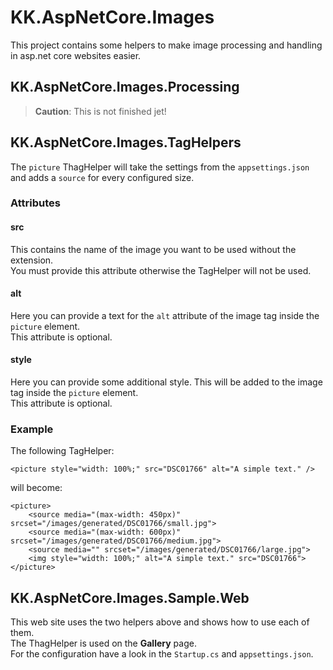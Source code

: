 # KK.AspNetCore.Images

This project contains some helpers to make image processing and handling in asp.net core websites easier.

## KK.AspNetCore.Images.Processing

> **Caution**: This is not finished jet!

## KK.AspNetCore.Images.TagHelpers

The `picture` ThagHelper will take the settings from the `appsettings.json` and adds a `source` for every configured size.

### Attributes

#### src

This contains the name of the image you want to be used without the extension.  
You must provide this attribute otherwise the TagHelper will not be used.

#### alt

Here you can provide a text for the `alt` attribute of the image tag inside the `picture` element.  
This attribute is optional.

#### style

Here you can provide some additional style. This will be added to the image tag inside the `picture` element.  
This attribute is optional.


### Example

The following TagHelper:

```
<picture style="width: 100%;" src="DSC01766" alt="A simple text." />
```

will become:

```
<picture>
    <source media="(max-width: 450px)" srcset="/images/generated/DSC01766/small.jpg">
    <source media="(max-width: 600px)" srcset="/images/generated/DSC01766/medium.jpg">
    <source media="" srcset="/images/generated/DSC01766/large.jpg">
    <img style="width: 100%;" alt="A simple text." src="DSC01766">
</picture>
```

## KK.AspNetCore.Images.Sample.Web

This web site uses the two helpers above and shows how to use each of them.  
The ThagHelper is used on the **Gallery** page.  
For the configuration have a look in the `Startup.cs` and `appsettings.json`.